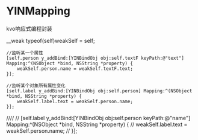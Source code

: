 # YINMapping
kvo响应式编程封装

  __weak typeof(self)weakSelf = self;
    
  
    //监听某一个属性
    [self.person y_addBind:[YINBindObj obj:self.textF keyPath:@"text"] Mapping:^(NSObject *bind, NSString *property) {
        weakSelf.person.name = weakSelf.textF.text;
    }];
    
    //监听某个对象所有属性变化
    [self.label y_addBind:[YINBindObj obj:self.person] Mapping:^(NSObject *bind, NSString *property) {
        weakSelf.label.text = weakSelf.person.name;
    }];
    
////
//    [self.label y_addBind:[YINBindObj obj:self.person keyPath:@"name"] Mapping:^(NSObject *bind, NSString *property) {
//        weakSelf.label.text = weakSelf.person.name;
//    }];

